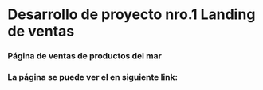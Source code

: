 # Desarrollo de proyecto nro.1 Landing de ventas
### Página de ventas de productos del mar
### La página se puede ver el en siguiente link:
###